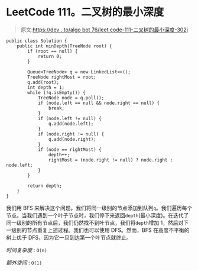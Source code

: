 # LeetCode 111。二叉树的最小深度

> 原文:[https://dev . to/algo bot 76/leet code-111-二叉树的最小深度-302j](https://dev.to/algobot76/leetcode-111-minimum-depth-of-binary-tree-302j)

```
public class Solution {
    public int minDepth(TreeNode root) {
        if (root == null) {
            return 0;
        }

        Queue<TreeNode> q = new LinkedList<>();
        TreeNode rightMost = root;
        q.add(root);
        int depth = 1;
        while (!q.isEmpty()) {
            TreeNode node = q.poll();
            if (node.left == null && node.right == null) {
                break;
            }
            if (node.left != null) {
                q.add(node.left);
            }
            if (node.right != null) {
                q.add(node.right);
            }
            if (node == rightMost) {
                depth++;
                rightMost = (node.right != null) ? node.right : node.left;
            }
        }

        return depth;
    }
} 
```

我们用 BFS 来解决这个问题。我们将同一级别的节点添加到队列`q`。我们遍历每个节点。当我们遇到一个叶子节点时，我们停下来返回`depth`(最小深度)。在迭代了同一级别的所有节点后，我们仍然找不到叶节点，我们将`depth`增加 1，然后对下一级别的节点重复上述过程。我们也可以使用 DFS。然而，BFS 在高度不平衡的树上优于 DFS，因为它一旦到达第一个叶节点就终止。

*时间复杂度* : `O(n)`

*额外空间* : `O(1)`